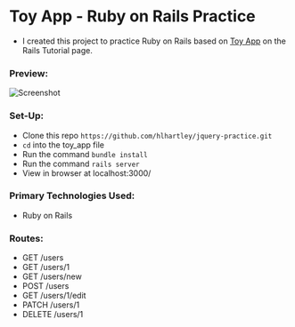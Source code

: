 # Toy App - Ruby on Rails Practice
- I created this project to practice Ruby on Rails based on [Toy App](https://www.railstutorial.org/book/toy_app) on the Rails Tutorial page. 

### Preview:
![Screenshot]()

### Set-Up:
* Clone this repo `https://github.com/hlhartley/jquery-practice.git`
* `cd` into the toy_app file
* Run the command `bundle install`
* Run the command `rails server`
* View in browser at localhost:3000/

### Primary Technologies Used:
* Ruby on Rails

### Routes:
- GET	/users	
- GET	/users/1	
- GET	/users/new
- POST	/users
- GET	/users/1/edit
- PATCH	/users/1
- DELETE /users/1

